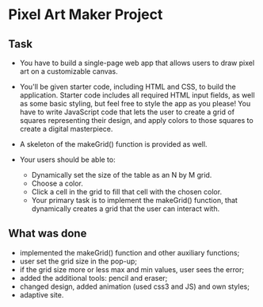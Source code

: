 # Pixel Art Maker Project

## Task
* You have to build a single-page web app that allows users to draw pixel art on a customizable canvas.

* You'll be given starter code, including HTML and CSS, to build the application. 
Starter code includes all required HTML input fields, as well as some basic styling, but feel free to style the app as you please! 
You have to write JavaScript code that lets the user to create a grid of squares representing their design, and apply colors to those squares to create a digital masterpiece.

* A skeleton of the makeGrid() function is provided as well.

* Your users should be able to:

    * Dynamically set the size of the table as an N by M grid.
    * Choose a color.
    * Click a cell in the grid to fill that cell with the chosen color.
    * Your primary task is to implement the makeGrid() function, that dynamically creates a grid that the user can interact with.


## What was done
* implemented the makeGrid() function and other auxiliary functions;
* user set the grid size in the pop-up;
* if the grid size more or less max and min values, user sees the error;
* added the additional tools: pencil and eraser;
* changed design, added animation (used css3 and JS) and own styles;
* adaptive site.
